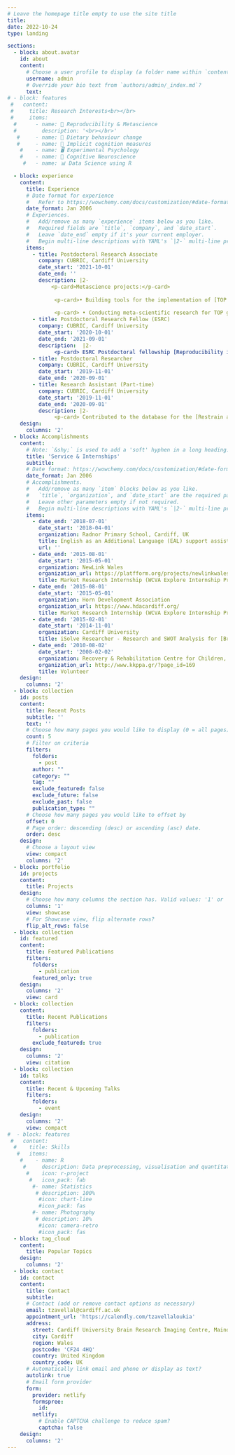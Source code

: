 ```yaml
---
# Leave the homepage title empty to use the site title
title:
date: 2022-10-24
type: landing

sections:
  - block: about.avatar
    id: about
    content:
      # Choose a user profile to display (a folder name within `content/authors/`)
      username: admin
      # Override your bio text from `authors/admin/_index.md`?
      text:
# - block: features
 #   content:
 #     title: Research Interests<br></br>
 #     items:
  #      - name: 📖 Reproducibility & Metascience
  #        description: '<br></br>'
   #     - name: 🍎 Dietary behaviour change
   #     - name: 📝 Implicit cognition measures 
    #    - name: 🖥️ Experimental Psychology
    #    - name: 🧠 Cognitive Neuroscience
     #   - name: 📊 Data Science using R

  - block: experience
    content:
      title: Experience
      # Date format for experience
      #   Refer to https://wowchemy.com/docs/customization/#date-format
      date_format: Jan 2006
      # Experiences.
      #   Add/remove as many `experience` items below as you like.
      #   Required fields are `title`, `company`, and `date_start`.
      #   Leave `date_end` empty if it's your current employer.
      #   Begin multi-line descriptions with YAML's `|2-` multi-line prefix.
      items:
        - title: Postdoctoral Research Associate
          company: CUBRIC, Cardiff University
          date_start: '2021-10-01'
          date_end: ''
          description: |2-
              <p-card>Metascience projects:</p-card>
        
               <p-card>• Building tools for the implementation of [TOP guidelines](https://www.cos.io/initiatives/top-guidelines) in academic journals </p-card>
               
               <p-card> • Conducting meta-scientific research for TOP guidelines and Registered Reports</p-card>
        - title: Postdoctoral Research Fellow (ESRC)
          company: CUBRIC, Cardiff University
          date_start: '2020-10-01'
          date_end: '2021-09-01'
          description:  |2-
               <p-card> ESRC Postdoctoral fellowship [Reproducibility in health intervention research and beyond: addressing the challenges and developing innovative solutions](https://gtr.ukri.org/projects?ref=ES%2FV011030%2F1#/tabOverview) (£126,071) </p>
        - title: Postdoctoral Researcher
          company: CUBRIC, Cardiff University
          date_start: '2019-11-01'
          date_end: '2020-09-01'
        - title: Research Assistant (Part-time)
          company: CUBRIC, Cardiff University
          date_start: '2019-11-01'
          date_end: '2020-09-01'
          description: |2-
               <p-card> Contributed to the database for the [Restrain app](https://www.cardiff.ac.uk/cardiff-cognition-and-neurostimulation-group/restrain-app) </p>
    design:
      columns: '2'
  - block: Accomplishments
    content:
      # Note: `&shy;` is used to add a 'soft' hyphen in a long heading.
      title: 'Service & Internships'
      subtitle:
      # Date format: https://wowchemy.com/docs/customization/#date-format
      date_format: Jan 2006
      # Accomplishments.
      #   Add/remove as many `item` blocks below as you like.
      #   `title`, `organization`, and `date_start` are the required parameters.
      #   Leave other parameters empty if not required.
      #   Begin multi-line descriptions with YAML's `|2-` multi-line prefix.
      items:
        - date_end: '2018-07-01'
          date_start: '2018-04-01'
          organization: Radnor Primary School, Cardiff, UK
          title: English as an Additional Language (EAL) support assistant
          url: ''
        - date_end: '2015-08-01'
          date_start: '2015-05-01'
          organization: NewLink Wales
          organization_url: https://platfform.org/projects/newlinkwales/
          title: Market Research Internship (WCVA Explore Internship Programme)
        - date_end: '2015-08-01'
          date_start: '2015-05-01'
          organization: Horn Development Association
          organization_url: https://www.hdacardiff.org/
          title: Market Research Internship (WCVA Explore Internship Programme)
        - date_end: '2015-02-01'
          date_start: '2014-11-01'
          organization: Cardiff University 
          title: iSolve Researcher - Research and SWOT Analysis for [Brain Train](http://www.braintrainproject.eu/) project
        - date_end: '2010-08-02'
          date_start: '2008-02-02'
          organization: Recovery & Rehabilitation Centre for Children, Greece
          organization_url: http://www.kkppa.gr/?page_id=169
          title: Volunteer
    design:
      columns: '2'
  - block: collection
    id: posts
    content:
      title: Recent Posts
      subtitle: ''
      text: ''
      # Choose how many pages you would like to display (0 = all pages)
      count: 5
      # Filter on criteria
      filters:
        folders:
          - post
        author: ""
        category: ""
        tag: ""
        exclude_featured: false
        exclude_future: false
        exclude_past: false
        publication_type: ""
      # Choose how many pages you would like to offset by
      offset: 0
      # Page order: descending (desc) or ascending (asc) date.
      order: desc
    design:
      # Choose a layout view
      view: compact
      columns: '2'
  - block: portfolio
    id: projects
    content:
      title: Projects
    design:
      # Choose how many columns the section has. Valid values: '1' or '2'.
      columns: '1'
      view: showcase
      # For Showcase view, flip alternate rows?
      flip_alt_rows: false
  - block: collection
    id: featured
    content:
      title: Featured Publications
      filters:
        folders:
          - publication
        featured_only: true
    design:
      columns: '2'
      view: card
  - block: collection
    content:
      title: Recent Publications
      filters:
        folders:
          - publication
        exclude_featured: true
    design:
      columns: '2'
      view: citation
  - block: collection
    id: talks
    content:
      title: Recent & Upcoming Talks
      filters:
        folders:
          - event
    design:
      columns: '2'
      view: compact
#  - block: features
 #   content:
  #    title: Skills
   #   items:
    #    - name: R
     #     description: Data preprocessing, visualisation and quantitative analyses
      #    icon: r-project
       #   icon_pack: fab
        #- name: Statistics
         # description: 100%
          #icon: chart-line
          #icon_pack: fas
        #- name: Photography
         # description: 10%
          #icon: camera-retro
          #icon_pack: fas
  - block: tag_cloud
    content:
      title: Popular Topics
    design:
      columns: '2'
  - block: contact
    id: contact
    content:
      title: Contact
      subtitle:
      # Contact (add or remove contact options as necessary)
      email: tzavellal@cardiff.ac.uk
      appointment_url: 'https://calendly.com/tzavellaloukia'
      address:
        street: Cardiff University Brain Research Imaging Centre, Maindy Road
        city: Cardiff
        region: Wales
        postcode: 'CF24 4HQ'
        country: United Kingdom
        country_code: UK
      # Automatically link email and phone or display as text?
      autolink: true
      # Email form provider
      form:
        provider: netlify
        formspree:
          id:
        netlify:
          # Enable CAPTCHA challenge to reduce spam?
          captcha: false
    design:
      columns: '2'
---
```

